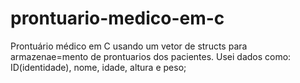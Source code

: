 # prontuario-medico-em-c
 Prontuário médico em C usando um vetor de structs para armazenae=mento de prontuarios dos pacientes.
 Usei dados como: ID(identidade), nome, idade, altura e peso;

